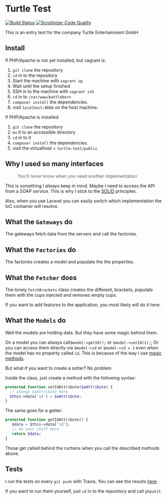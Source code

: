 # Turtle Test

[![Build Status](https://travis-ci.org/Itrulia/turtle-test.svg?branch=master)](https://travis-ci.org/Itrulia/turtle-test) [![Scrutinizer Code Quality](https://scrutinizer-ci.com/g/Itrulia/turtle-test/badges/quality-score.png?b=master)](https://scrutinizer-ci.com/g/Itrulia/turtle-test/?branch=master)

This is an entry test for the company Turtle Entertainment GmbH

## Install

If PHP/Apache is not yet installed, but vagrant is:

1. `git clone` the repository
2. `cd` in to the repository
3. Start the machine with `vagrant up`
4. Wait until the setup finished
5. SSH in to the machine with `vagrant ssh`
6. `cd` in to `/var/www/battleborn`
7. `composer install` the dependencies.
8. visit `localhost:8888` on the host machine.

If PHP/Apache is installed

1. `git clone` the repository
2. `mv` it to an accessible directory
3. `cd` in to it
4. `composer install` the dependencies.
5. visit the virtualhost + `turtle-test/public`

## Why I used so many interfaces

> You'll never know when you need another implementation 

This is something I always keep in mind. Maybe I need to access the API from a SOAP service. This is why I stick to the [SOLID](http://en.wikipedia.org/wiki/SOLID_%28object-oriented_design%29) principles. 

Also, when you use Laravel you can easily switch which implementation the IoC container will resolve.


## What the `Gateways` do

The gateways fetch data from the servers and call the factories.

## What the `Factories` do

The factories creates a model and populate the the properties.

## What the `Fetcher` does

The lonely `FetchBrackets` class creates the different, brackets, populate them with the cups injected and removes empty cups.

If you want to add features to the application, you most likely will do it here. 

## What the `Models` do

Well the models are holding data. But they have some magic behind them.

On a model you can always call`$model->getId();` or `$model->setId(1);`; Or you can access them directly via `$model->id` or `$model->id = 1` even when the model has no property called `id`. This is because of the way I use [magic methods](http://php.net/manual/en/language.oop5.magic.php).

But what if you want to create a setter? No problem.

Inside the class, just create a method with the following syntax:

````php
protected function setIdAttribute($aAttribute) {
  // change $aAttribute here
  $this->data['id'] = $aAttribute;
}
````

The same goes for a getter:

````php
protected function getIdAttribute() {
   $data = $this->data['id'];
   // do your stuff here
   return $data;
}
````

Those get called behind the curtains when you call the described methods above.

## Tests

I run the tests on every `git push` with Travis. You can see the results [here](https://travis-ci.org/Itrulia/turtle-test).

If you want to run them yourself, just `cd` in to the repository and call `phpunit`.
